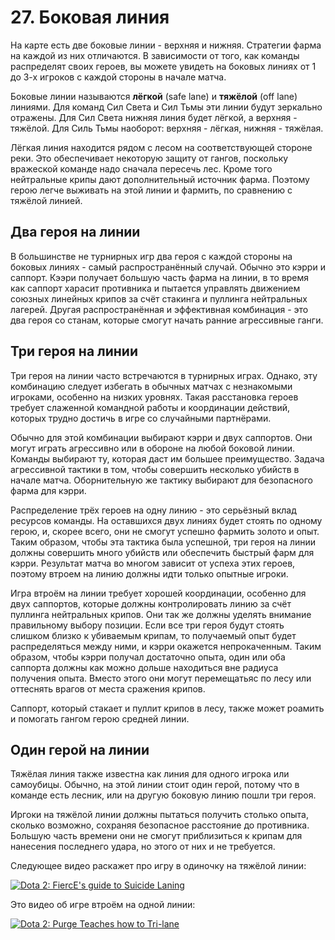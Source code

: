 # 27. Боковая линия

На карте есть две боковые линии - верхняя и нижняя. Стратегии фарма на каждой из них отличаются. В зависимости от того, как команды распределят своих героев, вы можете увидеть на боковых линиях от 1 до 3-х игроков с каждой стороны в начале матча.

Боковые линии называются **лёгкой** (safe lane) и **тяжёлой** (off lane) линиями. Для команд Сил Света и Сил Тьмы эти линии будут зеркально отражены. Для Сил Света нижняя линия будет лёгкой, а верхняя - тяжёлой. Для Силь Тьмы наоборот: верхняя - лёгкая, нижняя - тяжёлая.

Лёгкая линия находится рядом с лесом на соответствующей стороне реки. Это обеспечивает некоторую защиту от гангов, поскольку вражеской команде надо сначала пересечь лес. Кроме того нейтральные крипы дают дополнительный источник фарма. Поэтому герою легче выживать на этой линии и фармить, по сравнению с тяжёлой линией.

## Два героя на линии
В большинстве не турнирных игр два героя с каждой стороны на боковых линиях - самый распространённый случай. Обычно это кэрри и саппорт. Кээри получает большую часть фарма на линии, в то время как саппорт харасит противника и пытается управлять движением союзных линейных крипов за счёт стакинга и пуллинга нейтральных лагерей. Другая распространённая и эффективная комбинация - это два героя со станам, которые смогут начать ранние агрессивные ганги.

## Три героя на линии
Три героя на линии часто встречаются в турнирных играх. Однако, эту комбинацию следует избегать в обычных матчах с незнакомыми игроками, особенно на низких уровнях. Такая расстановка героев требует слаженной командной работы и координации действий, которых трудно достичь в игре со случайными партнёрами.

Обычно для этой комбинации выбирают кэрри и двух саппортов. Они могут играть агрессивно или в обороне на любой боковой линии. Команды выбирают ту, которая даст им большее преимущество. Задача агрессивной тактики в том, чтобы совершить несколько убийств в начале матча. Оборнительную же тактику выбирают для безопасного фарма для кэрри.

Распределение трёх героев на одну линию - это серьёзный вклад ресурсов команды. На оставшихся двух линиях будет стоять по одному герою, и, скорее всего, они не смогут успешно фармить золото и опыт. Таким образом, чтобы эта тактика была успешной, три героя на линии должны совершить много убийств или обеспечить быстрый фарм для кэрри. Результат матча во многом зависит от успеха этих героев, поэтому втроем на линию должны идти только опытные игроки.

Игра втроём на линии требует хорошей координации, особенно для двух саппортов, которые должны контролировать линию за счёт пуллинга нейтральных крипов. Они так же должны уделять внимание правильному выбору позиции. Если все три героя будут стоять слишком близко к убиваемым крипам, то получаемый опыт будет распределяться между ними, и кэрри окажется непрокаченным. Таким образом, чтобы кэрри получал достаточно опыта, один или оба саппорта должны как можно дольше находиться вне радиуса получения опыта. Вместо этого они могут перемещатьяс по лесу или оттеснять врагов от места сражения крипов.

Саппорт, который стакает и пуллит крипов в лесу, также может роамить и помогать гангом герою средней линии.

## Один герой на линии

Тяжёлая линия также известна как линия для одного игрока или самоубицы. Обычно, на этой линии стоит один герой, потому что в команде есть лесник, или на другую боковую линию пошли три героя.

Иргоки на тяжёлой линии должны пытаться получить столько опыта, сколько возможно, сохраняя безопасное расстояние до противника. Большую часть времени они не смогут приблизиться к крипам для нанесения последнего удара, но этого от них и не требуется.

Следующее видео раскажет про игру в одиночку на тяжёлой линии:

[![Dota 2: FiercE's guide to Suicide Laning](http://img.youtube.com/vi/PyxT5dytfaw/0.jpg)](https://www.youtube.com/watch?v=PyxT5dytfaw)

Это видео об игре втроём на одной линии:

[![Dota 2: Purge Teaches how to Tri-lane](http://img.youtube.com/vi/N-WTvUuvm00/0.jpg)](https://www.youtube.com/watch?v=N-WTvUuvm00)
